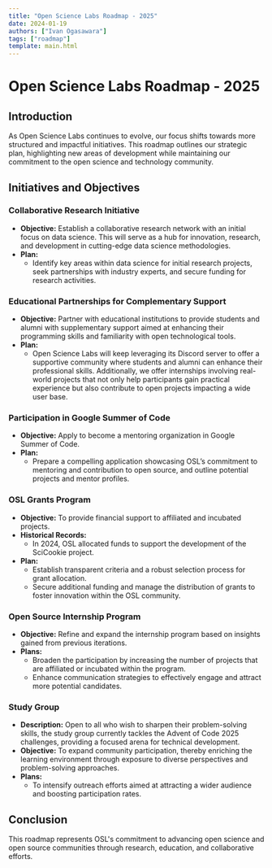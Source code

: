 ```yaml
---
title: "Open Science Labs Roadmap - 2025"
date: 2024-01-19
authors: ["Ivan Ogasawara"]
tags: ["roadmap"]
template: main.html
---
```


# Open Science Labs Roadmap - 2025

## Introduction

As Open Science Labs continues to evolve, our focus shifts towards more
structured and impactful initiatives. This roadmap outlines our strategic plan,
highlighting new areas of development while maintaining our commitment to the
open science and technology community.

## Initiatives and Objectives

### Collaborative Research Initiative

- **Objective:** Establish a collaborative research network with an initial
  focus on data science. This will serve as a hub for innovation, research, and
  development in cutting-edge data science methodologies.
- **Plan:**
  - Identify key areas within data science for initial research projects, seek
    partnerships with industry experts, and secure funding for research
    activities.

### Educational Partnerships for Complementary Support

- **Objective:** Partner with educational institutions to provide students and
  alumni with supplementary support aimed at enhancing their programming skills
  and familiarity with open technological tools.
- **Plan:**
  - Open Science Labs will keep leveraging its Discord server to offer a
    supportive community where students and alumni can enhance their
    professional skills. Additionally, we offer internships involving real-world
    projects that not only help participants gain practical experience but also
    contribute to open projects impacting a wide user base.

### Participation in Google Summer of Code

- **Objective:** Apply to become a mentoring organization in Google Summer of
  Code.
- **Plan:**
  - Prepare a compelling application showcasing OSL’s commitment to mentoring
    and contribution to open source, and outline potential projects and mentor
    profiles.

### OSL Grants Program

- **Objective:** To provide financial support to affiliated and incubated
  projects.
- **Historical Records:**
  - In 2024, OSL allocated funds to support the development of the SciCookie
    project.
- **Plan:**
  - Establish transparent criteria and a robust selection process for grant
    allocation.
  - Secure additional funding and manage the distribution of grants to foster
    innovation within the OSL community.

### Open Source Internship Program

- **Objective:** Refine and expand the internship program based on insights
  gained from previous iterations.
- **Plans:**
  - Broaden the participation by increasing the number of projects that are
    affiliated or incubated within the program.
  - Enhance communication strategies to effectively engage and attract more
    potential candidates.

### Study Group

- **Description:** Open to all who wish to sharpen their problem-solving skills,
  the study group currently tackles the Advent of Code 2025 challenges,
  providing a focused arena for technical development.
- **Objective:** To expand community participation, thereby enriching the
  learning environment through exposure to diverse perspectives and
  problem-solving approaches.
- **Plans:**
  - To intensify outreach efforts aimed at attracting a wider audience and
    boosting participation rates.

## Conclusion

This roadmap represents OSL's commitment to advancing open science and open
source communities through research, education, and collaborative efforts.

